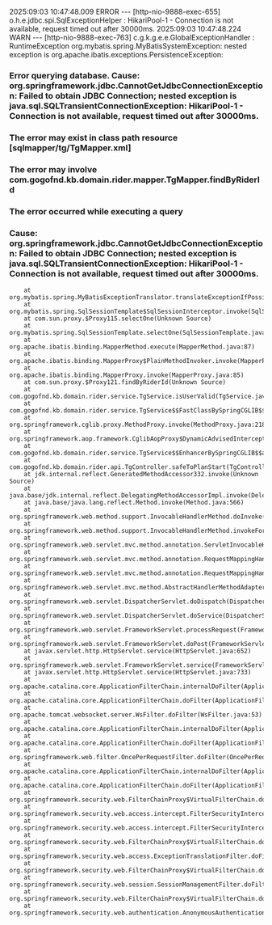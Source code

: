 2025:09:03 10:47:48.009 ERROR --- [http-nio-9888-exec-655] o.h.e.jdbc.spi.SqlExceptionHelper : HikariPool-1 - Connection is not available, request timed out after 30000ms.
2025:09:03 10:47:48.224 WARN  --- [http-nio-9888-exec-763] c.g.k.g.e.e.GlobalExceptionHandler : RuntimeException
org.mybatis.spring.MyBatisSystemException: nested exception is org.apache.ibatis.exceptions.PersistenceException:
### Error querying database.  Cause: org.springframework.jdbc.CannotGetJdbcConnectionException: Failed to obtain JDBC Connection; nested exception is java.sql.SQLTransientConnectionException: HikariPool-1 - Connection is not available, request timed out after 30000ms.
### The error may exist in class path resource [sqlmapper/tg/TgMapper.xml]
### The error may involve com.gogofnd.kb.domain.rider.mapper.TgMapper.findByRiderId
### The error occurred while executing a query
### Cause: org.springframework.jdbc.CannotGetJdbcConnectionException: Failed to obtain JDBC Connection; nested exception is java.sql.SQLTransientConnectionException: HikariPool-1 - Connection is not available, request timed out after 30000ms.
        at org.mybatis.spring.MyBatisExceptionTranslator.translateExceptionIfPossible(MyBatisExceptionTranslator.java:97)
        at org.mybatis.spring.SqlSessionTemplate$SqlSessionInterceptor.invoke(SqlSessionTemplate.java:439)
        at com.sun.proxy.$Proxy115.selectOne(Unknown Source)
        at org.mybatis.spring.SqlSessionTemplate.selectOne(SqlSessionTemplate.java:160)
        at org.apache.ibatis.binding.MapperMethod.execute(MapperMethod.java:87)
        at org.apache.ibatis.binding.MapperProxy$PlainMethodInvoker.invoke(MapperProxy.java:152)
        at org.apache.ibatis.binding.MapperProxy.invoke(MapperProxy.java:85)
        at com.sun.proxy.$Proxy121.findByRiderId(Unknown Source)
        at com.gogofnd.kb.domain.rider.service.TgService.isUserValid(TgService.java:43)
        at com.gogofnd.kb.domain.rider.service.TgService$$FastClassBySpringCGLIB$$e6081bb3.invoke(<generated>)
        at org.springframework.cglib.proxy.MethodProxy.invoke(MethodProxy.java:218)
        at org.springframework.aop.framework.CglibAopProxy$DynamicAdvisedInterceptor.intercept(CglibAopProxy.java:687)
        at com.gogofnd.kb.domain.rider.service.TgService$$EnhancerBySpringCGLIB$$aec9a441.isUserValid(<generated>)
        at com.gogofnd.kb.domain.rider.api.TgController.safeToPlanStart(TgController.java:54)
        at jdk.internal.reflect.GeneratedMethodAccessor332.invoke(Unknown Source)
        at java.base/jdk.internal.reflect.DelegatingMethodAccessorImpl.invoke(DelegatingMethodAccessorImpl.java:43)
        at java.base/java.lang.reflect.Method.invoke(Method.java:566)
        at org.springframework.web.method.support.InvocableHandlerMethod.doInvoke(InvocableHandlerMethod.java:190)
        at org.springframework.web.method.support.InvocableHandlerMethod.invokeForRequest(InvocableHandlerMethod.java:138)
        at org.springframework.web.servlet.mvc.method.annotation.ServletInvocableHandlerMethod.invokeAndHandle(ServletInvocableHandlerMethod.java:105)
        at org.springframework.web.servlet.mvc.method.annotation.RequestMappingHandlerAdapter.invokeHandlerMethod(RequestMappingHandlerAdapter.java:878)
        at org.springframework.web.servlet.mvc.method.annotation.RequestMappingHandlerAdapter.handleInternal(RequestMappingHandlerAdapter.java:792)
        at org.springframework.web.servlet.mvc.method.AbstractHandlerMethodAdapter.handle(AbstractHandlerMethodAdapter.java:87)
        at org.springframework.web.servlet.DispatcherServlet.doDispatch(DispatcherServlet.java:1040)
        at org.springframework.web.servlet.DispatcherServlet.doService(DispatcherServlet.java:943)
        at org.springframework.web.servlet.FrameworkServlet.processRequest(FrameworkServlet.java:1006)
        at org.springframework.web.servlet.FrameworkServlet.doPost(FrameworkServlet.java:909)
        at javax.servlet.http.HttpServlet.service(HttpServlet.java:652)
        at org.springframework.web.servlet.FrameworkServlet.service(FrameworkServlet.java:883)
        at javax.servlet.http.HttpServlet.service(HttpServlet.java:733)
        at org.apache.catalina.core.ApplicationFilterChain.internalDoFilter(ApplicationFilterChain.java:227)
        at org.apache.catalina.core.ApplicationFilterChain.doFilter(ApplicationFilterChain.java:162)
        at org.apache.tomcat.websocket.server.WsFilter.doFilter(WsFilter.java:53)
        at org.apache.catalina.core.ApplicationFilterChain.internalDoFilter(ApplicationFilterChain.java:189)
        at org.apache.catalina.core.ApplicationFilterChain.doFilter(ApplicationFilterChain.java:162)
        at org.springframework.web.filter.OncePerRequestFilter.doFilter(OncePerRequestFilter.java:113)
        at org.apache.catalina.core.ApplicationFilterChain.internalDoFilter(ApplicationFilterChain.java:189)
        at org.apache.catalina.core.ApplicationFilterChain.doFilter(ApplicationFilterChain.java:162)
        at org.springframework.security.web.FilterChainProxy$VirtualFilterChain.doFilter(FilterChainProxy.java:320)
        at org.springframework.security.web.access.intercept.FilterSecurityInterceptor.invoke(FilterSecurityInterceptor.java:126)
        at org.springframework.security.web.access.intercept.FilterSecurityInterceptor.doFilter(FilterSecurityInterceptor.java:90)
        at org.springframework.security.web.FilterChainProxy$VirtualFilterChain.doFilter(FilterChainProxy.java:334)
        at org.springframework.security.web.access.ExceptionTranslationFilter.doFilter(ExceptionTranslationFilter.java:118)
        at org.springframework.security.web.FilterChainProxy$VirtualFilterChain.doFilter(FilterChainProxy.java:334)
        at org.springframework.security.web.session.SessionManagementFilter.doFilter(SessionManagementFilter.java:137)
        at org.springframework.security.web.FilterChainProxy$VirtualFilterChain.doFilter(FilterChainProxy.java:334)
        at org.springframework.security.web.authentication.AnonymousAuthenticationFilter.doFilter(AnonymousAuthenticationFilter.java:111)
